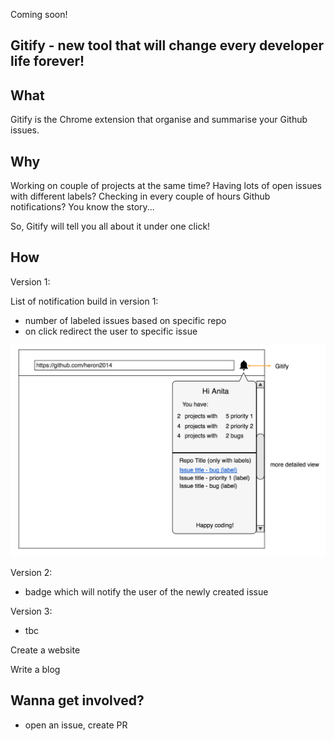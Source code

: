 Coming soon!

## Gitify - new tool that will change every developer life forever!

## What

Gitify is the Chrome extension that organise and summarise your Github issues.

## Why

Working on couple of projects at the same time? Having lots of open issues with different labels? Checking in every couple of hours Github notifications? You know the story...

So, Gitify will tell you all about it under one click!


## How

Version 1:

List of notification build in version 1:
- number of labeled issues based on specific repo
- on click redirect the user to specific issue

![Version 1](img/version1.png)


Version 2:
- badge which will notify the user of the newly created issue

Version 3:
- tbc

Create a website

Write a blog


## Wanna get involved?

- open an issue, create PR
